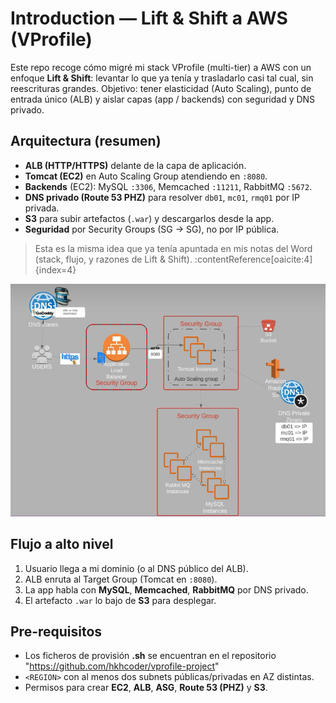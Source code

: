 # Introduction — Lift & Shift a AWS (VProfile)

Este repo recoge cómo migré mi stack VProfile (multi-tier) a AWS con un enfoque **Lift & Shift**: levantar lo que ya tenía y trasladarlo casi tal cual, sin reescrituras grandes. Objetivo: tener elasticidad (Auto Scaling), punto de entrada único (ALB) y aislar capas (app / backends) con seguridad y DNS privado.

## Arquitectura (resumen)
- **ALB (HTTP/HTTPS)** delante de la capa de aplicación.
- **Tomcat (EC2)** en Auto Scaling Group atendiendo en `:8080`.
- **Backends** (EC2): MySQL `:3306`, Memcached `:11211`, RabbitMQ `:5672`.
- **DNS privado (Route 53 PHZ)** para resolver `db01`, `mc01`, `rmq01` por IP privada.
- **S3** para subir artefactos (`.war`) y descargarlos desde la app.
- **Seguridad** por Security Groups (SG → SG), no por IP pública.

> Esta es la misma idea que ya tenía apuntada en mis notas del Word (stack, flujo, y razones de Lift & Shift). :contentReference[oaicite:4]{index=4}

![Arquitectura](./arquitectura.png)

## Flujo a alto nivel
1. Usuario llega a mi dominio (o al DNS público del ALB).
2. ALB enruta al Target Group (Tomcat en `:8080`).
3. La app habla con **MySQL**, **Memcached**, **RabbitMQ** por DNS privado.
4. El artefacto `.war` lo bajo de **S3** para desplegar.

## Pre-requisitos
- Los ficheros de provisión **.sh** se encuentran en el repositorio "https://github.com/hkhcoder/vprofile-project" 
- `<REGION>` con al menos dos subnets públicas/privadas en AZ distintas.
- Permisos para crear **EC2**, **ALB**, **ASG**, **Route 53 (PHZ)** y **S3**.


